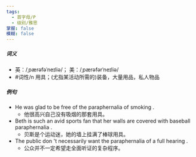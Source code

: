 ```yaml
---
tags:
  - 首字母/P
  - 级别/雅思
掌握: false
模糊: false
---
```

##### 词义
- 英：/ˌpærəfəˈneɪliə/； 美：/ˌpærəfərˈneɪliə/
- #词性/n  用具；(尤指某活动所需的)装备，大量用品，私人物品
##### 例句
- He was glad to be free of the paraphernalia of smoking .
	- 他很高兴自己没有吸烟的那套用具。
- Beth is such an avid sports fan that her walls are covered with baseball paraphernalia .
	- 贝斯是个运动迷，她的墙上挂满了棒球用具。
- The public don 't necessarily want the paraphernalia of a full hearing .
	- 公众并不一定希望走全面听证的复杂程序。
